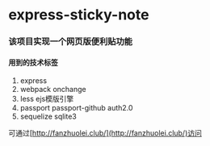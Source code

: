 # express-sticky-note
### 该项目实现一个网页版便利贴功能
#### 用到的技术标签
1. express
2. webpack  onchange
3. less ejs模版引擎
4. passport passport-github auth2.0
5. sequelize sqlite3

可通过[http://fanzhuolei.club/](http://fanzhuolei.club/)访问
